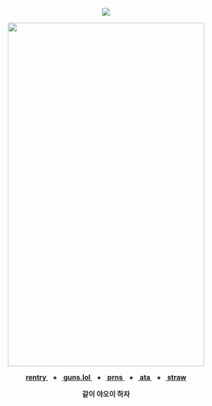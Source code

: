 <div align="center">
  
  <a href="">![](https://komarev.com/ghpvc/?username=toemuncher3000&color=b65b56&label=♱&base=8970)</a>

</div>
<p align="center"> <img width="400" height="700" src="https://github.com/user-attachments/assets/33be1264-8581-43ba-888e-4192b0f27751" </p>


<p align="center"><b><a href="https://rentry.co/ivantillbunnyyaoii"> rentry </a>⠀⭑⠀<a href="https://guns.lol/ivanz"> guns.lol </a>⠀⭑⠀<a href="https://pronouns.cc/@ivanz"> prns </a>⠀⭑⠀<a href="https://blccm.atabook.org/"> ata </a>⠀⭑⠀<a href="https://ivan-alnst.straw.page/"> straw </a>

<p align="center">같이 야오이 하자</p>

<div align="center">




